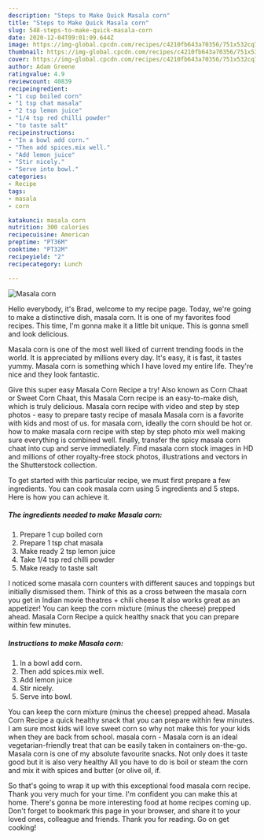 ```yaml
---
description: "Steps to Make Quick Masala corn"
title: "Steps to Make Quick Masala corn"
slug: 548-steps-to-make-quick-masala-corn
date: 2020-12-04T09:01:09.644Z
image: https://img-global.cpcdn.com/recipes/c4210fb643a70356/751x532cq70/masala-corn-recipe-main-photo.jpg
thumbnail: https://img-global.cpcdn.com/recipes/c4210fb643a70356/751x532cq70/masala-corn-recipe-main-photo.jpg
cover: https://img-global.cpcdn.com/recipes/c4210fb643a70356/751x532cq70/masala-corn-recipe-main-photo.jpg
author: Adam Greene
ratingvalue: 4.9
reviewcount: 40839
recipeingredient:
- "1 cup boiled corn"
- "1 tsp chat masala"
- "2 tsp lemon juice"
- "1/4 tsp red chilli powder"
- "to taste salt"
recipeinstructions:
- "In a bowl add corn."
- "Then add spices.mix well."
- "Add lemon juice"
- "Stir nicely."
- "Serve into bowl."
categories:
- Recipe
tags:
- masala
- corn

katakunci: masala corn 
nutrition: 300 calories
recipecuisine: American
preptime: "PT36M"
cooktime: "PT32M"
recipeyield: "2"
recipecategory: Lunch

---
```



![Masala corn](https://img-global.cpcdn.com/recipes/c4210fb643a70356/751x532cq70/masala-corn-recipe-main-photo.jpg)

Hello everybody, it's Brad, welcome to my recipe page. Today, we're going to make a distinctive dish, masala corn. It is one of my favorites food recipes. This time, I'm gonna make it a little bit unique. This is gonna smell and look delicious.

Masala corn is one of the most well liked of current trending foods in the world. It is appreciated by millions every day. It's easy, it is fast, it tastes yummy. Masala corn is something which I have loved my entire life. They're nice and they look fantastic.

Give this super easy Masala Corn Recipe a try! Also known as Corn Chaat or Sweet Corn Chaat, this Masala Corn recipe is an easy-to-make dish, which is truly delicious. Masala corn recipe with video and step by step photos - easy to prepare tasty recipe of masala Masala corn is a favorite with kids and most of us. for masala corn, ideally the corn should be hot or. how to make masala corn recipe with step by step photo mix well making sure everything is combined well. finally, transfer the spicy masala corn chaat into cup and serve immediately. Find masala corn stock images in HD and millions of other royalty-free stock photos, illustrations and vectors in the Shutterstock collection.


To get started with this particular recipe, we must first prepare a few ingredients. You can cook masala corn using 5 ingredients and 5 steps. Here is how you can achieve it.

<!--inarticleads1-->

##### The ingredients needed to make Masala corn:

1. Prepare 1 cup boiled corn
1. Prepare 1 tsp chat masala
1. Make ready 2 tsp lemon juice
1. Take 1/4 tsp red chilli powder
1. Make ready to taste salt


I noticed some masala corn counters with different sauces and toppings but initially dismissed them. Think of this as a cross between the masala corn you get in Indian movie theatres + chili cheese It also works great as an appetizer! You can keep the corn mixture (minus the cheese) prepped ahead. Masala Corn Recipe a quick healthy snack that you can prepare within few minutes. 

<!--inarticleads2-->

##### Instructions to make Masala corn:

1. In a bowl add corn.
1. Then add spices.mix well.
1. Add lemon juice
1. Stir nicely.
1. Serve into bowl.


You can keep the corn mixture (minus the cheese) prepped ahead. Masala Corn Recipe a quick healthy snack that you can prepare within few minutes. I am sure most kids will love sweet corn so why not make this for your kids when they are back from school. masala corn - Masala corn is an ideal vegetarian-friendly treat that can be easily taken in containers on-the-go. Masala corn is one of my absolute favourite snacks. Not only does it taste good but it is also very healthy All you have to do is boil or steam the corn and mix it with spices and butter (or olive oil, if. 

So that's going to wrap it up with this exceptional food masala corn recipe. Thank you very much for your time. I'm confident you can make this at home. There's gonna be more interesting food at home recipes coming up. Don't forget to bookmark this page in your browser, and share it to your loved ones, colleague and friends. Thank you for reading. Go on get cooking!
